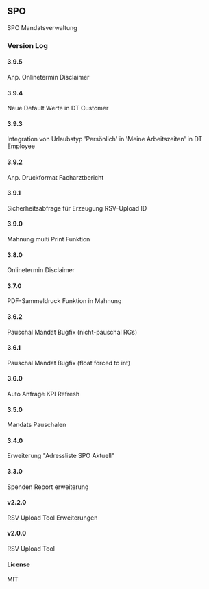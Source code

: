 ## SPO

SPO Mandatsverwaltung

### Version Log
#### 3.9.5
Anp. Onlinetermin Disclaimer
#### 3.9.4
Neue Default Werte in DT Customer
#### 3.9.3
Integration von Urlaubstyp 'Persönlich' in 'Meine Arbeitszeiten' in DT Employee
#### 3.9.2
Anp. Druckformat Facharztbericht
#### 3.9.1
Sicherheitsabfrage für Erzeugung RSV-Upload ID
#### 3.9.0
Mahnung multi Print Funktion
#### 3.8.0
Onlinetermin Disclaimer
#### 3.7.0
PDF-Sammeldruck Funktion in Mahnung
#### 3.6.2
Pauschal Mandat Bugfix (nicht-pauschal RGs)
#### 3.6.1
Pauschal Mandat Bugfix (float forced to int)
#### 3.6.0
Auto Anfrage KPI Refresh
#### 3.5.0
Mandats Pauschalen
#### 3.4.0
Erweiterung "Adressliste SPO Aktuell"
#### 3.3.0
Spenden Report erweiterung
#### v2.2.0
RSV Upload Tool Erweiterungen
#### v2.0.0
RSV Upload Tool

#### License

MIT
